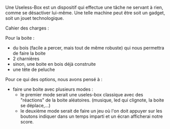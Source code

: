 Une Useless-Box est un dispositif qui effectue une tâche ne servant à rien, comme se désactiver lui-même. Une telle machine peut être soit un gadget, soit un jouet technologique.

Cahier des charges :

Pour la boite :
  - du bois (facile a percer, mais tout de même robuste) qui nous permettra de faire la boite
  - 2 charnières
  - sinon, une boite en bois déjà construite
  - une tête de peluche

Pour ce qui des options, nous avons pensé à :
  - faire une boite avec plusieurs modes :
    - le premier mode serait une useles-box classique avec des "réactions" de la boite aléatoires. (musique, led qui clignote, la boite se déplace,...)
    - le deuxième mode serait de faire un jeu où l'on doit appuyer sur les boutons indiquer dans un temps imparti et un écran afficherai notre score.


